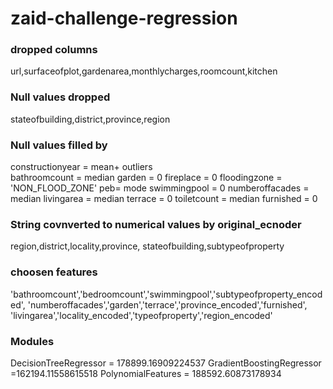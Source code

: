 # zaid-challenge-regression
### dropped columns
url,surfaceofplot,gardenarea,monthlycharges,roomcount,kitchen
### Null values dropped
stateofbuilding,district,province,region
### Null values filled by
constructionyear = mean+ outliers         
bathroomcount = median
garden = 0
fireplace = 0
floodingzone = 'NON_FLOOD_ZONE'
peb= mode
swimmingpool = 0
numberoffacades = median
livingarea = median
terrace = 0
toiletcount = median
furnished = 0

### String covnverted to numerical values by original_ecnoder

region,district,locality,province, stateofbuilding,subtypeofproperty

### choosen features

'bathroomcount','bedroomcount','swimmingpool','subtypeofproperty_encoded',
'numberoffacades','garden','terrace','province_encoded','furnished',
'livingarea','locality_encoded','typeofproperty','region_encoded'


### Modules
DecisionTreeRegressor = 178899.16909224537
GradientBoostingRegressor =162194.11558615518
PolynomialFeatures = 188592.60873178934









